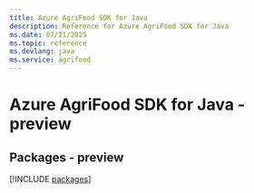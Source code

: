 ```yaml
---
title: Azure AgriFood SDK for Java
description: Reference for Azure AgriFood SDK for Java
ms.date: 07/21/2025
ms.topic: reference
ms.devlang: java
ms.service: agrifood
---
```

# Azure AgriFood SDK for Java - preview
## Packages - preview
[!INCLUDE [packages](agrifood-index.md)]